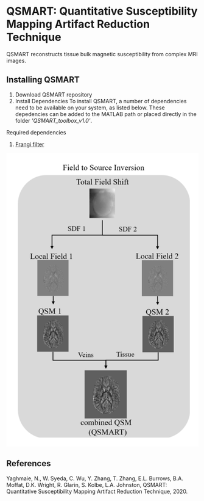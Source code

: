 # QSMART: Quantitative Susceptibility Mapping Artifact Reduction Technique

QSMART reconstructs tissue bulk magnetic susceptibility from complex MRI images. 

## Installing QSMART

1. Download QSMART repository 
2. Install Dependencies
To install QSMART, a number of dependencies need to be available on your system, as listed below. These depedencies can be added to the MATLAB path or placed directly in the folder *'QSMART_toolbox_v1.0'*.

Required dependencies
1. [Frangi filter](https://au.mathworks.com/matlabcentral/fileexchange/24409-hessian-based-frangi-vesselness-filter) 

![Overview of QSMART pipeline](/images/QSMART_schematic.png)

## References

Yaghmaie, N., W. Syeda, C. Wu, Y. Zhang, T. Zhang, E.L. Burrows, B.A. Moffat, D.K. Wright, R. Glarin, S. Kolbe, L.A. Johnston, QSMART: Quantitative Susceptibility Mapping Artifact Reduction Technique, 2020.




